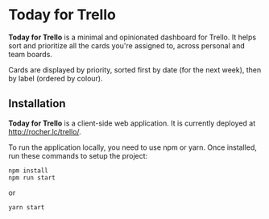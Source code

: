 # Today for Trello

**Today for Trello** is a minimal and opinionated dashboard for Trello. It helps sort and prioritize all the cards you're assigned to, across personal and team boards.

Cards are displayed by priority, sorted first by date (for the next week), then by label (ordered by colour).


## Installation

**Today for Trello** is a client-side web application. It is currently deployed at http://rocher.lc/trello/.

To run the application locally, you need to use npm or yarn. Once installed, run these commands to setup the project:

    npm install
    npm run start
    
or

    yarn start
